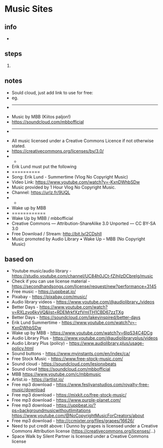 # Music Sites  

## info  
* 

## steps  
1. 

## notes  
*  Sould cloud, just add link to use for free:
*  eg.
*  ---
*  Music by MBB (Kiitos paljon!)
*  https://soundcloud.com/mbbofficial
*  ---
*  All music licensed under a Creative Commons Licence if not otherwise stated.
*  https://creativecommons.org/licenses/by/3.0/
*  -
*  Erik Lund must put the following
*  ==========
*  Song: Erik Lund - Summertime (Vlog No Copyright Music)
*  Video Link: https://www.youtube.com/watch?v=-KxnDWhbSDw  
*  Music provided by 1 Hour Vlog No Copyright Music.
*  Channel: https://urlz.fr/9UQL
* -
*  Wake up by MBB
*  ============
*  Wake Up by MBB   / mbbofficial  
*  Creative Commons — Attribution-ShareAlike 3.0 Unported  — CC BY-SA 3.0 
*  Free Download / Stream: http://bit.ly/2CDshIl
*  Music promoted by Audio Library    • Wake Up – MBB (No Copyright Music)  


## based on  
*  Youtube music/audio library - https://studio.youtube.com/channel/UC84h0JCt-fZihjlzDCbrelg/music
*  Check if you can use license material - https://secondhandsongs.com/license/request/new?performance=3145
*  Free music - https://uppbeat.io/ 
*  Pixabay - https://pixabay.com/music/ 
*  Audio library videos - https://www.youtube.com/@audiolibrary_/videos 
*  Better Days - https://www.youtube.com/watch?v=RXLzvo6kvVQ&list=RDEMrkfXzfVmlTH1CBD67zzTXg 
*  Better Days - https://soundcloud.com/lakeyinspired/better-days 
*  Erik Lund Summertime - https://www.youtube.com/watch?v=-KxnDWhbSDw  
*  Wake up by MBB - https://www.youtube.com/watch?v=6lqS34C4DCg 
*  Audio Library Plus - https://www.youtube.com/@audiolibraryplus/videos 
*  Audio Library Plus (policy) - https://www.audiolibrary.plus/usage-policy.html 
*  Sound buttons - https://www.myinstants.com/en/index/ca/ 
*  Free Stock Music - https://www.free-stock-music.com/ 
*  Sound cloud - https://soundcloud.com/lesionxbeats 
*  Sound cloud https://soundcloud.com/mbbofficial 
*  MBB https://www.youtube.com/c/mbbmusic 
*  Artist.io - https://artlist.io/ 
*  Free mp3 download - https://www.fesliyanstudios.com/royalty-free-music/download 
*  Free mp3 download - https://mixkit.co/free-stock-music/ 
*  Free mp3 download - https://www.purple-planet.com/ 
*  Free mp3 download - https://uppbeat.io/?ps=backgroundmusicwithoutlimitations https://www.youtube.com/@NoCopyrightMusicForCreators/about 
*  Free mp3 download - http://ccmixter.org/files/grapes/16626/ 
*  Need to put credit above:  I Dunno by grapes is licensed under a Creative Commons Attribution license (https://creativecommons.org/licenses/...)
*  Space Walk by Silent Partner is licensed under a Creative Commons license 
